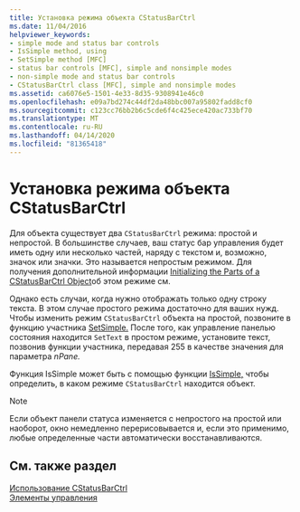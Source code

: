 ```yaml
---
title: Установка режима объекта CStatusBarCtrl
ms.date: 11/04/2016
helpviewer_keywords:
- simple mode and status bar controls
- IsSimple method, using
- SetSimple method [MFC]
- status bar controls [MFC], simple and nonsimple modes
- non-simple mode and status bar controls
- CStatusBarCtrl class [MFC], simple and nonsimple modes
ms.assetid: ca6076e5-1501-4e33-8d35-9308941e46c0
ms.openlocfilehash: e09a7bd274c44df2da48bbc007a95802fadd8cf0
ms.sourcegitcommit: c123cc76bb2b6c5cde6f4c425ece420ac733bf70
ms.translationtype: MT
ms.contentlocale: ru-RU
ms.lasthandoff: 04/14/2020
ms.locfileid: "81365418"
---
```

# <a name="setting-the-mode-of-a-cstatusbarctrl-object"></a>Установка режима объекта CStatusBarCtrl

Для объекта существует два `CStatusBarCtrl` режима: простой и непростой. В большинстве случаев, ваш статус бар управления будет иметь одну или несколько частей, наряду с текстом и, возможно, значок или значки. Это называется непростым режимом. Для получения дополнительной информации [Initializing the Parts of a CStatusBarCtrl Object](../mfc/initializing-the-parts-of-a-cstatusbarctrl-object.md)об этом режиме см.

Однако есть случаи, когда нужно отображать только одну строку текста. В этом случае простого режима достаточно для ваших нужд. Чтобы изменить режим `CStatusBarCtrl` объекта на простой, позвоните в функцию участника [SetSimple.](../mfc/reference/cstatusbarctrl-class.md#setsimple) После того, как управление панелью состояния находится `SetText` в простом режиме, установите текст, позвонив функции участника, передавая 255 в качестве значения для параметра *nPane.*

Функция IsSimple может быть с помощью функции [IsSimple,](../mfc/reference/cstatusbarctrl-class.md#issimple) чтобы определить, в каком режиме `CStatusBarCtrl` находится объект.

> [!NOTE]
> Если объект панели статуса изменяется с непростого на простой или наоборот, окно немедленно перерисовывается и, если это применимо, любые определенные части автоматически восстанавливаются.

## <a name="see-also"></a>См. также раздел

[Использование CStatusBarCtrl](../mfc/using-cstatusbarctrl.md)<br/>
[Элементы управления](../mfc/controls-mfc.md)
